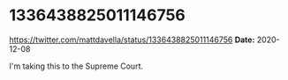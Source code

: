 # 1336438825011146756
https://twitter.com/mattdavella/status/1336438825011146756
**Date:** 2020-12-08

I'm taking this to the Supreme Court.
